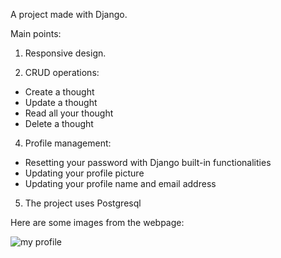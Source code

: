 A project made with Django.

Main points:

1. Responsive design.
   
3. CRUD operations:
  - Create a thought
  - Update a thought
  - Read all your thought
  - Delete a thought

4. Profile management:
- Resetting your password with Django built-in functionalities
- Updating your profile picture
 - Updating your profile name and email address
       
5. The project uses Postgresql
   
Here are some images from the webpage:

![my profile](https://github.com/nikthe883/Django-Thought-Project/assets/82037390/34615b93-ac65-418a-b268-ed7f53435fad)
